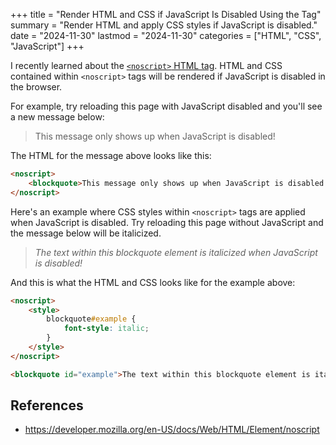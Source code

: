 +++
title = "Render HTML and CSS if JavaScript Is Disabled Using the <noscript> Tag"
summary = "Render HTML and apply CSS styles if JavaScript is disabled."
date = "2024-11-30"
lastmod = "2024-11-30"
categories = ["HTML", "CSS", "JavaScript"]
+++

I recently learned about the [`<noscript>` HTML tag](https://developer.mozilla.org/en-US/docs/Web/HTML/Element/noscript). HTML and CSS contained within `<noscript>` tags will be rendered if JavaScript is disabled in the browser.

For example, try reloading this page with JavaScript disabled and you'll see a new message below:

<noscript>
    <blockquote>This message only shows up when JavaScript is disabled!</blockquote>
</noscript>

The HTML for the message above looks like this:

```html
<noscript>
    <blockquote>This message only shows up when JavaScript is disabled!</blockquote>
</noscript>
```

Here's an example where CSS styles within `<noscript>` tags are applied when JavaScript is disabled. Try reloading this page without JavaScript and the message below will be italicized.

<noscript>
    <style>
        blockquote#example {
            font-style: italic;
        }
    </style>
</noscript>

<blockquote id="example">The text within this blockquote element is italicized when JavaScript is disabled!</blockquote>

And this is what the HTML and CSS looks like for the example above:

```html
<noscript>
    <style>
        blockquote#example {
            font-style: italic;
        }
    </style>
</noscript>

<blockquote id="example">The text within this blockquote element is italicized when JavaScript is disabled!</blockquote>
```

## References

- https://developer.mozilla.org/en-US/docs/Web/HTML/Element/noscript